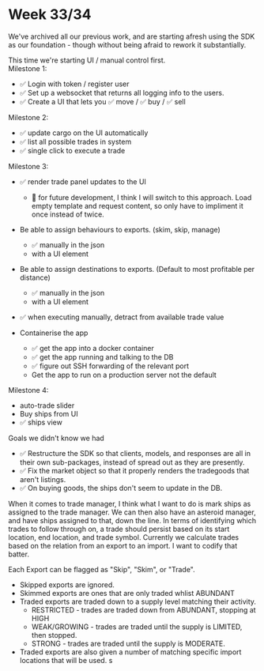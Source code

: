 # Week 33/34

We've archived all our previous work, and are starting afresh using the SDK as our foundation - though without being afraid to rework it substantially.  

This time we're starting UI / manual control first.  
Milestone 1:   
* ✅ Login with token / register user 
* ✅ Set up a websocket that returns all logging info to the users.
* ✅ Create a UI that lets you ✅ move / ✅ buy / ✅ sell

Milestone 2:  
* ✅ update cargo on the UI automatically
* ✅ list all possible trades in system
* ✅ single click to execute a trade

Milestone 3: 
* ✅ render trade panel updates to the UI 
  * 🤔 for future development, I think I will switch to this approach. Load empty template and request content, so only have to impliment it once instead of twice.
* Be able to assign behaviours to exports. (skim, skip, manage)
  * ✅ manually in the json
  * with a UI element
  
* Be able to assign destinations to exports. (Default to most profitable per distance)
  * ✅ manually in the json
  * with a UI element
* ✅ when executing manually, detract from available trade value
* Containerise the app
  * ✅ get the app into a docker container
  * ✅ get the app running and talking to the DB
  * ✅ figure out SSH forwarding of the relevant port
  * Get the app to run on a production server not the default

Milestone 4:
* auto-trade slider
* Buy ships from UI 
* ✅ ships view
 
Goals we didn't know we had
* ✅ Restructure the SDK so that clients, models, and responses are all in their own sub-packages, instead of spread out as they are presently.
* ✅ Fix the market object so that it properly renders the tradegoods that aren't listings.
* ✅ On buying goods, the ships don't seem to update in the DB.



When it comes to trade manager, I think what I want to do is mark ships as assigned to the trade manager. We can then also have an asteroid manager, and have ships assigned to that, down the line.
In terms of identifying which trades to follow through on, a trade should persist based on its start location, end location, and trade symbol.
Currently we calculate trades based on the relation from an export to an import. I want to codify that batter.

Each Export can be flagged as "Skip", "Skim", or "Trade".
* Skipped exports are ignored. 
* Skimmed exports are ones that are only traded whlist ABUNDANT
* Traded exports are traded down to a supply level matching their activity.
  * RESTRICTED - trades are traded down from ABUNDANT, stopping at HIGH
  * WEAK/GROWING - trades are traded until the supply is LIMITED, then stopped.
  * STRONG - trades are traded until the supply is MODERATE.
* Traded exports are also given a number of matching specific import locations that will be used. s